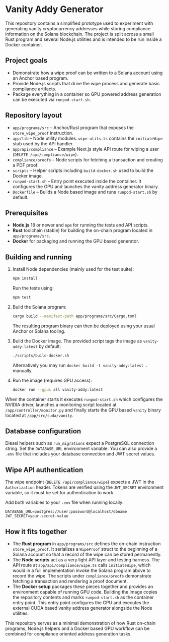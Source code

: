 # Vanity Addy Generator

This repository contains a simplified prototype used to experiment with generating vanity cryptocurrency addresses while storing compliance information on the Solana blockchain.  The project is split across a small Rust program and several Node.js utilities and is intended to be run inside a Docker container.

## Project goals

- Demonstrate how a wipe proof can be written to a Solana account using an Anchor based program.
- Provide Node.js scripts that drive the wipe process and generate basic compliance artifacts.
- Package everything in a container so GPU powered address generation can be executed via `runpod-start.sh`.

## Repository layout

- `app/programs/src` – Anchor/Rust program that exposes the `store_wipe_proof` instruction.
- `app/lib` – Node utility modules. `wipe-utils.ts` contains the `initiateWipe` stub used by the API handler.
- `app/api/compliance` – Example Next.js style API route for wiping a user (`DELETE /api/compliance/wipe`).
- `compliance/proofs` – Node scripts for fetching a transaction and creating a PDF proof.
- `scripts` – Helper scripts including `build-docker.sh` used to build the Docker image.
- `runpod-start.sh` – Entry point executed inside the container. It configures the GPU and launches the vanity address generator binary.
- `Dockerfile` – Builds a Node based image and runs `runpod-start.sh` by default.

## Prerequisites

- **Node.js** 18 or newer and `npm` for running the tests and API scripts.
- **Rust** toolchain (stable) for building the on-chain program located in `app/programs/src`.
- **Docker** for packaging and running the GPU based generator.

## Building and running

1. Install Node dependencies (mainly used for the test suite):

   ```bash
   npm install
   ```

   Run the tests using:

   ```bash
   npm test
   ```

2. Build the Solana program:

   ```bash
   cargo build --manifest-path app/programs/src/Cargo.toml
   ```

   The resulting program binary can then be deployed using your usual Anchor or Solana tooling.

3. Build the Docker image. The provided script tags the image as `vanity-addy:latest` by default:

   ```bash
   ./scripts/build-docker.sh
   ```

   Alternatively you may run `docker build -t vanity-addy:latest .` manually.

4. Run the image (requires GPU access):

   ```bash
   docker run --gpus all vanity-addy:latest
   ```

  When the container starts it executes `runpod-start.sh` which configures the NVIDIA driver, launches a monitoring script located at `/app/controller/monitor.py` and finally starts the GPU based `vanity` binary located at `/app/src/cuda/vanity`.

## Database configuration

Diesel helpers such as `run_migrations` expect a PostgreSQL connection string.
Set the `DATABASE_URL` environment variable. You can also provide a `.env`
file that includes your database connection and JWT secret values.

## Wipe API authentication

The wipe endpoint (`DELETE /api/compliance/wipe`) expects a JWT in the
`Authorization` header. Tokens are verified using the `JWT_SECRET`
environment variable, so it must be set for authentication to work.

Add both variables to your `.env` file when running locally:

```
DATABASE_URL=postgres://user:password@localhost/dbname
JWT_SECRET=your-secret-value
```

## How it fits together

- The **Rust program** in `app/programs/src` defines the on-chain instruction `store_wipe_proof`.  It serializes a `WipeProof` struct to the beginning of a Solana account so that a record of the wipe can be stored permanently.
- The **Node scripts** act as a very light API layer and testing harness.  The API route at `app/api/compliance/wipe.ts` calls `initiateWipe`, which would in a full implementation invoke the Solana program above to record the wipe.  The scripts under `compliance/proofs` demonstrate fetching a transaction and rendering a proof document.
- The **Docker setup** packages these pieces together and provides an environment capable of running GPU code.  Building the image copies the repository contents and marks `runpod-start.sh` as the container entry point.  This entry point configures the GPU and executes the external CUDA based vanity address generator alongside the Node utilities.

This repository serves as a minimal demonstration of how Rust on-chain programs, Node.js helpers and a Docker based GPU workflow can be combined for compliance oriented address generation tasks.

